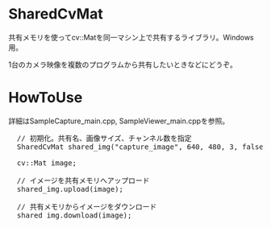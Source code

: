 SharedCvMat
===========

共有メモリを使ってcv::Matを同一マシン上で共有するライブラリ。Windows用。

1台のカメラ映像を複数のプログラムから共有したいときなどにどうぞ。

HowToUse
===========
詳細はSampleCapture_main.cpp, SampleViewer_main.cppを参照。

<pre>
  // 初期化。共有名、画像サイズ、チャンネル数を指定
  SharedCvMat shared_img("capture_image", 640, 480, 3, false);
  
  cv::Mat image;
  
  // イメージを共有メモリへアップロード
  shared_img.upload(image);
  
  // 共有メモリからイメージをダウンロード
  shared_img.download(image);
</pre>
